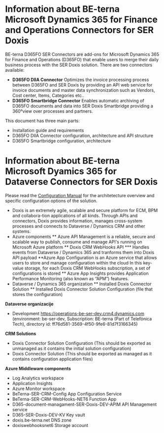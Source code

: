 # Information about BE-terna Microsoft Dynamics 365 for Finance and Operations Connectors for SER Doxis
BE-terna D365FO SER Connectors are add-ons for Microsoft Dynamics 365 for Finance and Operations (D365FO) that enable users to merge their daily business process with the SER Doxis solution. There are two connectors available:
* **D365FO DIIA Connector**
Optimizes the invoice processing process between D365FO and SER Doxis by providing an API web service for invoice documents and master data synchronization such as Vendors, Cost center, Items, Categories etc..
* **D365FO Smartbridge Connector**
Enables automatic archiving of D365FO documents and data into SER Doxis Smartbridge providing a 360°view over processes and partners.

This document has three main parts:
* Installation guide and requirements
* D365FO DIIA Connector configuration, architecture and API structure 
* D365FO Smartbridge configuration, architecture

# Information about BE-terna Microsoft Dyamics 365 for Dataverse Connectors for SER Doxis
Please read the [Configuration Manual](https://dev.azure.com/BE-terna-SER/SER-Doxis/_git/SER-Doxis-Dataverse?path=/ConfigurationManual.docx) for the architetecture overview and specific configuration options of the solution.

* Doxis is an extremely agile, scalable and secure platform for ECM, BPM and collabora-tion applications of all kinds. Through APIs and connectors, Doxis provides information, manages cross-system processes and connects to Dataverse / Dynamics CRM and other systems.
* Azure components
** Azure API Management is a reliable, secure and scalable way to publish, consume and manage API's running on Microsoft Azure platform
** Doxis CRM WebHooks API
*** Handles events from Dataverse / Dynamics 365 and tranforms them into Doxis API payload
**Azure App Configuration is an Azure service that allows users to store and manage configuration within the cloud 
	In this key-value storage, for each Doxis CRM WebHooks subscription, a set of configurations is stored
** Azure App Insights provides Application Performance Monitoring (also known as “APM”) features.
* Dataverse / Dynamics 365 organization
** Installed Doxis Connector Solution
** Installed Doxis Connector Solution Configuration (file that stores the configuration)

**Dataverse organizacije** 

* Development
https://operations-be-ser-dev.crm4.dynamics.com (environment: be-ser-dev, Subscription: BE-terna (Part of Telefónica Tech), directory id: ff76d581-3569-4f50-9fe6-81d7f3166345)

**CRM Solutions**
* Doxis Connector Solution Configuration (This should be exported as unmanaged as it contains the initial solution configuration)
* Doxis Connector Solution (This should be exported as managed as it contains configuration application files)

**Azure Middleware components**
* Log Analytics workspace
* Application Insights
* Azure Monitor workspace
* BeTerna-SER-CRM-Config	App Configuration Service
* BeTerna-SER-CRM-WebHooks-NET6	Function App
* D365-document-managament-SER-Doxis-DEV-APIM	API Management service
* D365-SER-Doxis-DEV-KV	Key vault
* doxis.be-terna.net	DNS zone
* doxiswebhooksnet6	Storage account